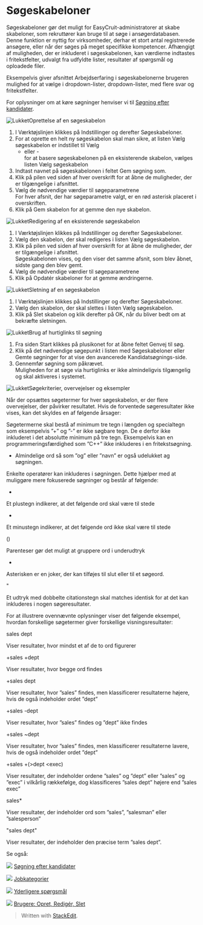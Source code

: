 # Søgeskabeloner

Søgeskabeloner gør det muligt for EasyCruit-administratorer at skabe skabeloner, som rekruttører kan bruge til at søge i ansøgerdatabasen. Denne funktion er nyttig for virksomheder, derhar et stort antal registrerede ansøgere, eller når der søges på meget specifikke kompetencer. Afhængigt af muligheden, der er inkluderet i søgeskabelonen, kan værdierne indtastes i fritekstfelter, udvalgt fra udfyldte lister, resultater af spørgsmål og oploadede filer.

Eksempelvis giver afsnittet  Arbejdserfaring  i søgeskabelonerne brugeren mulighed for at vælge i dropdown-lister, dropdown-lister, med flere svar og fritekstfelter.

For oplysninger om at køre søgninger henviser vi til  [Søgning efter kandidater](../getting-started/searching_for_candidates.htm).

![Lukket](../Skins/Default/Stylesheets/Images/transparent.gif)Oprettelse af en søgeskabelon

1.  I  Værktøjslinjen  klikkes på  Indstillinger  og derefter  Søgeskabeloner.
2.  For at oprette en helt ny søgeskabelon skal man sikre, at listen  Vælg søgeskabelon  er indstillet til  Vælg  
    - eller -  
    for at basere søgeskabelonen på en eksisterende skabelon, vælges listen  Vælg søgeskabelon
3.  Indtast navnet på søgeskabelonen i feltet  Gem søgning som.
4.  Klik på pilen ved siden af hver overskrift for at åbne de muligheder, der er tilgængelige i afsnittet.
5.  Vælg de nødvendige værdier til søgeparametrene  
    For hver afsnit, der har søgeparametre valgt, er en rød asterisk placeret i overskriften.
6.  Klik på  Gem skabelon  for at gemme den nye skabelon.

![Lukket](../Skins/Default/Stylesheets/Images/transparent.gif)Redigering af en eksisterende søgeskabelon

1.  I  Værktøjslinjen  klikkes på  Indstillinger  og derefter  Søgeskabeloner.
2.  Vælg den skabelon, der skal redigeres i listen  Vælg søgeskabelon.
3.  Klik på pilen ved siden af hver overskrift for at åbne de muligheder, der er tilgængelige i afsnittet.  
    Søgeskabelonen vises, og den viser det samme afsnit, som blev åbnet, sidste gang den blev gemt.
4.  Vælg de nødvendige værdier til søgeparametrene
5.  Klik på  Opdatér skabeloner  for at gemme ændringerne.

![Lukket](../Skins/Default/Stylesheets/Images/transparent.gif)Sletning af en søgeskabelon

1.  I  Værktøjslinjen  klikkes på  Indstillinger  og derefter  Søgeskabeloner.
2.  Vælg den skabelon, der skal slettes i listen  Vælg søgeskabelon.
3.  Klik på  Slet skabelon  og klik derefter på  OK, når du bliver bedt om at bekræfte sletningen.

![Lukket](../Skins/Default/Stylesheets/Images/transparent.gif)Brug af hurtiglinks til søgning

1.  Fra siden  Start  klikkes på plusikonet for at åbne feltet  Genvej til søg.
2.  Klik på det nødvendige søgepunkt i listen med  Søgeskabeloner  eller  Gemte søgninger  for at vise den avancerede  Kandidatsøgnings-side.
3.  Gennemfør søgning som påkrævet.  
    Muligheden for at søge via hurtiglinks er ikke almindeligvis tilgængelig og skal aktiveres i systemet.

![Lukket](../Skins/Default/Stylesheets/Images/transparent.gif)Søgekriterier, overvejelser og eksempler

Når der opsættes søgetermer for hver søgeskabelon, er der flere overvejelser, der påvirker resultatet. Hvis de forventede søgeresultater ikke vises, kan det skyldes en af følgende årsager:

Søgetermerne skal bestå af minimum tre tegn i længden og specialtegn som eksempelvis ”+” og ”-” er ikke søgbare tegn. De e derfor ikke inkluderet i det absolutte minimum på tre tegn. Eksempelvis kan en programmeringsfærdighed som ”C++” ikke inkluderes i en fritekstsøgning.

-   Almindelige ord så som ”og” eller ”navn” er også udelukket ag søgningen.

Enkelte operatører kan inkluderes i søgningen. Dette hjælper med at muliggøre mere fokuserede søgninger og består af følgende:

+

Et plustegn indikerer, at det følgende ord skal være til stede

-

Et minustegn indikerer, at det følgende ord ikke skal være til stede

()

Parenteser gør det muligt at gruppere ord i underudtryk

*

Asterisken er en joker, der kan tilføjes til slut eller til et søgeord.

"

Et udtryk med dobbelte citationstegn skal matches identisk for at det kan inkluderes i nogen søgeresultater.

For at illustrere ovennævnte oplysninger viser det følgende eksempel, hvordan forskellige søgetermer giver forskellige visningsresultater:

sales dept

Viser resultater, hvor mindst et af de to ord figurerer

+sales +dept

Viser resultater, hvor begge ord findes

+sales dept

Viser resultater, hvor ”sales” findes, men klassificerer resultaterne højere, hvis de også indeholder ordet ”dept”

+sales -dept

Viser resultater, hvor ”sales” findes og ”dept” ikke findes

+sales ~dept

Viser resultater, hvor ”sales” findes, men klassificerer resultaterne lavere, hvis de også indeholder ordet ”dept”

+sales +(>dept <exec)

Viser resultater, der indeholder ordene ”sales” og ”dept” eller ”sales” og ”exec” i vilkårlig rækkefølge, dog klassificeres ”sales dept” højere end ”sales exec”

sales*

Viser resultater, der indeholder ord som ”sales”, ”salesman” eller ”salesperson”

"sales dept"

Viser resultater, der indeholder den præcise term ”sales dept”.

Se også:

![](../Resources/Images/icon-document-link.png)  [Søgning efter kandidater](searching_for_candidates.htm)

![](../Resources/Images/icon-document-link.png)  [Jobkategorier](job_categories.htm)

![](../Resources/Images/icon-document-link.png)  [Yderligere spørgsmål](additional_questions.htm)

![](../Resources/Images/icon-document-link.png)  [Brugere: Opret, Redigér, Slet](users_create_edit_delete.htm)


> Written with [StackEdit](https://stackedit.io/).
<!--stackedit_data:
eyJoaXN0b3J5IjpbLTI0NTE3Njk5M119
-->